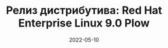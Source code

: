 ---
layout: post
title:  "Релиз дистрибутива: Red Hat Enterprise Linux 9.0 Plow"
date: 2022-05-10   
---